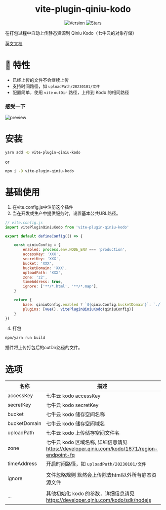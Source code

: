 <h1 align="center">vite-plugin-qiniu-kodo</h1>
<p align="center">
  <a href="https://www.npmjs.com/package/vite-plugin-qiniu-kodo">
    <img src="https://img.shields.io/npm/v/vite-plugin-qiniu-kodo.svg?sanitize=true" alt="Version">
  </a>
  <a href="https://github.com/TryBin03/vite-plugin-qiniu-kodo">
    <img src="https://img.shields.io/github/stars/TryBin03/vite-plugin-qiniu-kodo?sanitize=true" alt="Stars">
  </a>
</p>

在打包过程中自动上传静态资源到 Qiniu Kodo（七牛云的对象存储）

[英文文档](https://github.com/TryBin03/vite-plugin-qiniu-kodo/blob/master/README.md)

# 🎉 特性
- 已经上传的文件不会继续上传
- 支持时间路径，如 `uploadPath/20230101/文件`
- 配置简单，使用 `vite` `outDir` 路径，上传到 Kodo 的相同路径

### 感受一下

![preview](http://open.yiyayo.top/vite-plugin-qiniu-kodo/doc/show2.png)

# 安装

```bash
yarn add -D vite-plugin-qiniu-kodo
```

or

```bash
npm i -D vite-plugin-qiniu-kodo
```

# 基础使用

1. 在vite.config.js中注册这个插件
2. 当在开发或生产中提供服务时，设置基本公共URL路径。

```Javascript
// vite.config.js
import vitePluginQiniuKodo from 'vite-plugin-qiniu-kodo'

export default defineConfig(() => {

    const qiniuConfig = {
        enabled: process.env.NODE_ENV === 'production',
        accessKey: 'XXX',
        secretKey: 'XXX',
        bucket: 'XXX',
        bucketDomain: 'XXX',
        uploadPath: 'XXX',
        zone: 'z2',
        timeAddress: true,
        ignore: ['**/*.html', '**/*.map'],
    }

    return {
        base: qiniuConfig.enabled ? `${qiniuConfig.bucketDomain}`: `./`, // same with webpack public path
        plugins: [vue(), vitePluginQiniuKodo(qiniuConfig)]
    }
})
```

4. 打包

```
npm/yarn run build
```

插件将上传打包后的outDir路径的文件。

# 选项

| 名称           | 描述                                                                                       | 类型                | 默认值           |
|---------------|--------------------------------------------------------------------------------------------|-------------------|---------------|
| accessKey     | 七牛云 kodo accessKey                                                                       | string            |               |
| secretKey     | 七牛云 kodo secretKey                                                                       | string            |               |
| bucket        | 七牛云 kodo 储存空间名称                                                                      | string            |               |
| bucketDomain  | 七牛云 kodo 储存空间域名                                                                      | string            |               |
| uploadPath    | 七牛云 kodo 上传储存空间文件名						                                          | string            |               |
| zone          | 七牛云 kodo 区域名称, 详细信息请见 https://developer.qiniu.com/kodo/1671/region-endpoint-fq    | string            |               |
| timeAddress   | 开启时间路径，如 `uploadPath/20230101/文件`					                                  | boolean           |               |
| ignore      	| 文件忽略规则 默然会上传除去html以外所有静态资源文件                                                 | (string or array)  | `'**/*.html'` |
| ...           | 其他初始化 kodo 的参数，详细信息请见 https://developer.qiniu.com/kodo/sdk/nodejs                | any               |               |

